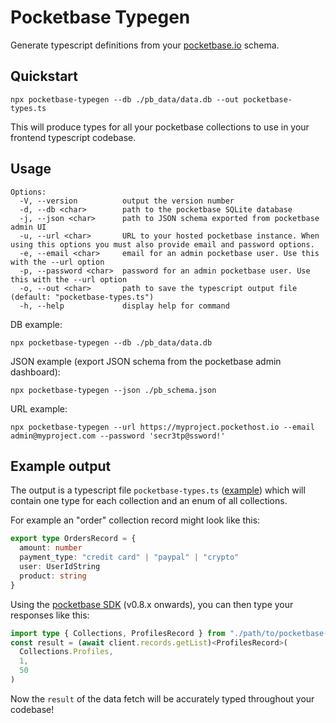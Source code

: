 # Pocketbase Typegen

Generate typescript definitions from your [pocketbase.io](https://pocketbase.io/) schema.

## Quickstart

`npx pocketbase-typegen --db ./pb_data/data.db --out pocketbase-types.ts`

This will produce types for all your pocketbase collections to use in your frontend typescript codebase.

## Usage

```
Options:
  -V, --version          output the version number
  -d, --db <char>        path to the pocketbase SQLite database
  -j, --json <char>      path to JSON schema exported from pocketbase admin UI
  -u, --url <char>       URL to your hosted pocketbase instance. When using this options you must also provide email and password options.
  -e, --email <char>     email for an admin pocketbase user. Use this with the --url option
  -p, --password <char>  password for an admin pocketbase user. Use this with the --url option
  -o, --out <char>       path to save the typescript output file (default: "pocketbase-types.ts")
  -h, --help             display help for command
```

DB example:

`npx pocketbase-typegen --db ./pb_data/data.db`

JSON example (export JSON schema from the pocketbase admin dashboard):

`npx pocketbase-typegen --json ./pb_schema.json`

URL example:

`npx pocketbase-typegen --url https://myproject.pockethost.io --email admin@myproject.com --password 'secr3tp@ssword!'`

## Example output

The output is a typescript file `pocketbase-types.ts` ([example](./test/pocketbase-types-example.ts)) which will contain one type for each collection and an enum of all collections.

For example an "order" collection record might look like this:

```typescript
export type OrdersRecord = {
  amount: number
  payment_type: "credit card" | "paypal" | "crypto"
  user: UserIdString
  product: string
}
```

Using the [pocketbase SDK](https://github.com/pocketbase/js-sdk) (v0.8.x onwards), you can then type your responses like this:

```typescript
import type { Collections, ProfilesRecord } from "./path/to/pocketbase-types.ts"
const result = (await client.records.getList)<ProfilesRecord>(
  Collections.Profiles,
  1,
  50
)
```

Now the `result` of the data fetch will be accurately typed throughout your codebase!
